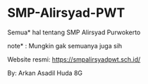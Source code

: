 # SMP-Alirsyad-PWT

Semua* hal tentang SMP Alirsyad Purwokerto

note* : Mungkin gak semuanya juga sih

Website resmi: https://smpalirsyadpwt.sch.id/

By: Arkan Asadil Huda 8G
